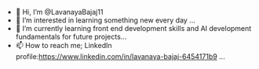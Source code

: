- 👋 Hi, I’m @LavanayaBajaj11
- 👀 I’m interested in learning something new every day ...
- 🌱 I’m currently learning front end development skills and AI development fundamentals for future projects...
- 📫 How to reach me; LinkedIn profile:https://www.linkedin.com/in/lavanaya-bajaj-6454171b9  ...

<!---
LavanayaBajaj11/LavanayaBajaj11 is a ✨ special ✨ repository because its `README.md` (this file) appears on your GitHub profile.
You can click the Preview link to take a look at your changes.
--->
